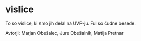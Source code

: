 # vislice
To so vislice, ki smo jih delal na UVP-ju. Ful so čudne besede.

Avtorji: Marjan Obešalec, Jure Obešalnik, Matija Pretnar
